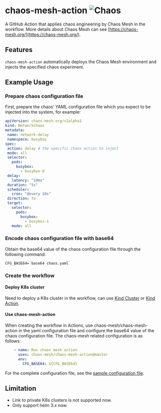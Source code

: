 # chaos-mesh-action ![Chaos](https://github.com/chaos-mesh/chaos-mesh-action/workflows/Chaos/badge.svg)

A GitHub Action that applies chaos engineering by Chaos Mesh in the workflow. More details about Chaos Mesh can see [https://chaos-mesh.org/](https://chaos-mesh.org/).

## Features

`chaos-mesh-action` automatically deploys the Chaos Mesh environment and injects the specified chaos experiment.

## Example Usage

### Prepare chaos configuration file

First, prepare the chaos’ YAML configuration file which you expect to be injected into the system, for example:

```yaml
apiVersion: chaos-mesh.org/v1alpha1
kind: NetworkChaos
metadata:
 name: network-delay
 namespace: busybox
spec:
 action: delay # the specific chaos action to inject
 mode: all
 selector:
   pods:
     busybox:
       - busybox-0
 delay:
   latency: "10ms"
 duration: "5s"
 scheduler:
   cron: "@every 10s"
 direction: to
 target:
   selector:
     pods:
       busybox:
         - busybox-1
   mode: all
```

### Encode chaos configuration file with base64

Obtain the base64 value of the chaos configuration file through the following command:

```shell
CFG_BASE64=`base64 chaos.yaml`
```

### Create the workflow

#### Deploy K8s cluster

Need to deploy a K8s cluster in the workflow, can use [Kind Cluster](https://github.com/marketplace/actions/kind-cluster) or [Kind Action](https://github.com/marketplace/actions/kind-kubernetes-in-docker-action).

#### Use chaos-mesh-action

When creating the workflow in Actions, use chaos-mesh/chaos-mesh-action in the yaml configuration file and configure the base64 value of the chaos configuration file. The chaos-mesh related configuration is as follows:

```yaml
    - name: Run chaos mesh action
      uses: chaos-mesh/chaos-mesh-action@master
      env:
        CFG_BASE64: ${CFG_BASE64}
```

For the complete configuration file, see the [sample configuration file](https://github.com/chaos-mesh/chaos-mesh-action/blob/master/.github/workflows/chaos.yml).

## Limitation

- Link to private K8s clusters is not supported now.
- Only support helm 3.x now.
